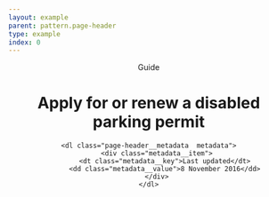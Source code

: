 ```yaml
---
layout: example
parent: pattern.page-header
type: example
index: 0
---
```


<header class="page-header">
    <span class="page-header__label  content-label">Guide</span>
    <h1 class="page-header__title">Apply for or renew a disabled parking permit</h1>

    <dl class="page-header__metadata  metadata">
        <div class="metadata__item">
            <dt class="metadata__key">Last updated</dt>
            <dd class="metadata__value">8 November 2016</dd>
        </div>
    </dl>
</header>
